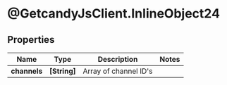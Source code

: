 # @GetcandyJsClient.InlineObject24

## Properties

Name | Type | Description | Notes
------------ | ------------- | ------------- | -------------
**channels** | **[String]** | Array of channel ID&#39;s | 


